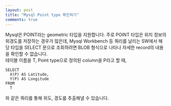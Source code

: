 ```yaml
---
layout: post
title: "Mysql Point type 확인하기"
comments: true
---
```


Mysql은 POINT라는 geometric 타입을 지원합니다.
주로 POINT 타입은 위치 정보의 위경도를 저장하는 경우가 많은데, Mysql Workbench 등 쿼리를 날리는 SW에서 해당 타입을 SELECT 문으로 조회하려면 BLOB 형식으로 나타나 자세한 record의 내용을 확인할 수 없습니다.<br>
테이블 이름을 T, Point type으로 정의된 column을 P라고 할 때,
```Mysql
SELECT
  X(P) AS Latitude,
  Y(P) AS Longitude
FROM
  T
```
와 같은 쿼리를 통해 위도, 경도를 추출해낼 수 있습니다.
